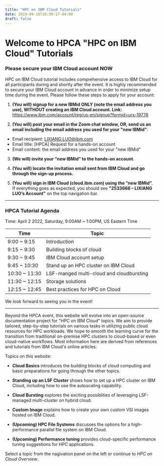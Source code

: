 ```yaml
---
title: "HPC on IBM Cloud Tutorials"
date: 2019-09-18T10:50:17-04:00
draft: false
---
```


# Welcome to HPCA "HPC on IBM Cloud" Tutorials

### Please secure your IBM Cloud account **NOW**

HPC on IBM Cloud tutorial includes comprehensive access to IBM Cloud for all
participants during and shortly after the event. It is highly recommended to
secure your IBM Cloud account in advance in order to minimize setup time during
the event. Please follow these steps to apply for your account:
 
1. **(You will) signup for a new IBMid ONLY (note the email address you use), WITHOUT creating an IBM Cloud account. Link:**
 https://www.ibm.com/account/reg/us-en/signup?formid=urx-19776

2. **(You will) post your email in the Zoom chat window, OR, send us an email including the email address you used for your "new IBMid"**:  
- Email recipient: LIXIANG.LUO@ibm.com  
- Email title: [HPCA] Request for a hands-on account  
- Email content: the email address you used for your "new IBMid"

3. **(We will) invite your “new IBMid” to the hands-on account.**

4. **(You will) locate the invitation email sent from IBM Cloud and go through the sign-up process.**

5. **(You will) sign in IBM Cloud (cloud.ibm.com) using the “new IBMid”.**  
If everything goes as expected, you should see **"2533666 – LIXIANG LUO’s Account"**
on the top navigation bar.
  
---

### HPCA Tutorial Agenda
Time: April 2 2022, Saturday, 9:00AM ~ 1:00PM, US Eastern Time

| Time         | Topic                                    |
| ------------ | -------------                            |
| 9:00 ~ 9:15  | Introduction                             |
| 9:15 ~ 9:30  | Building blocks of cloud                 |
| 9:30 ~ 9:45  | IBM Cloud account setup                  |
| 9:45 ~ 10:30 | Stand up an HPC cluster on IBM Cloud     |
| 10:30 ~ 11:30| LSF-manged multi-cloud and cloudbursting |
| 11:30 ~ 12:15| Storage solutions                        |
| 12:15 ~ 12:45| Best practices for HPC on Cloud          |

We look forward to seeing you in the event!

---

Beyond the HPCA event, this website will evolve into an open-source
documentation project for "HPC on IBM Cloud" topics.  We aim to provide
tailored, step-by-step tutorials on various tasks in utilizing public cloud
resources for HPC workloads.  We hope to smooth the learning curve for the
transition from traditional on-premise HPC clusters to cloud-based or even
cloud-native workflows. Most information here are derived from references and
tutorials from IBM Cloud's online articles.

Topics on this website:

- **Cloud Basics** introduces the building blocks of cloud computing and
  basic preparations for going through the other topics.

- **Standing up an LSF Cluster** shows how to set up a HPC cluster on IBM
  Cloud, including how to use the autoscaling capability.

- **Cloud Bursting** explores the exciting possiblities of leveraging
  LSF-managed multi-cluster on hybrid cloud.

- **Custom Image** explains how to create your own custom VSI images hosted
  on IBM Cloud.

- **(Upcoming) HPC File Systems** discusses the options for a high-performance parallel
  file system on IBM Cloud.

- **(Upcoming) Performance tuning** provides cloud-specific performance
  tuning suggestions for HPC applications.

Select a topic from the nagivation panel on the left or continue to *HPC on
Cloud Overview*.

